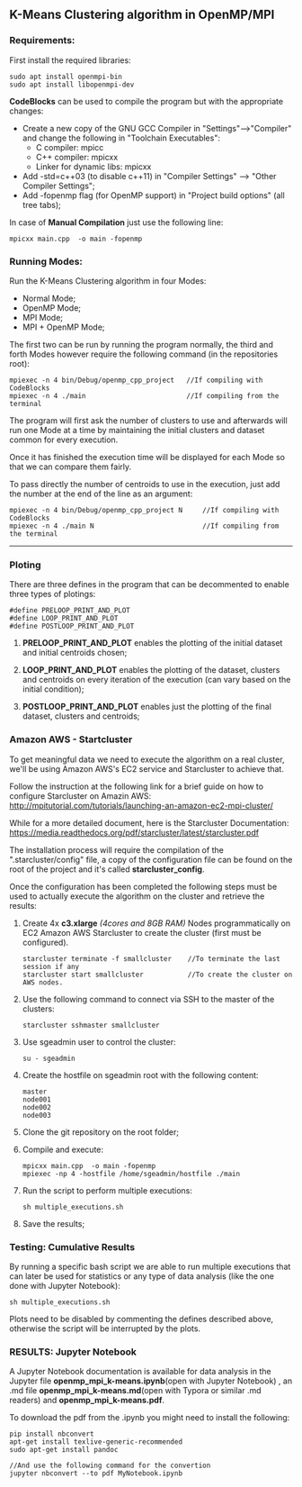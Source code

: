 ## K-Means Clustering algorithm in OpenMP/MPI

### Requirements:

First install the required libraries:

```
sudo apt install openmpi-bin
sudo apt install libopenmpi-dev
```

**CodeBlocks** can be used to compile the program but with the appropriate changes:

- Create a new copy of the GNU GCC Compiler in "Settings"-->"Compiler" and change the following in "Toolchain Executables":
  - C compiler: mpicc
  - C++ compiler: mpicxx
  - Linker for dynamic libs: mpicxx 
- Add -std=c++03 (to disable c++11) in "Compiler Settings" --> "Other Compiler Settings";
- Add -fopenmp flag (for OpenMP support) in "Project build options" (all tree tabs);

In case of **Manual Compilation** just use the following line:

```
mpicxx main.cpp  -o main -fopenmp
```

### Running Modes:

Run the K-Means Clustering algorithm in four Modes:

- Normal Mode;
- OpenMP Mode;
- MPI Mode;
- MPI + OpenMP Mode;

The first two can be run by running the program normally, the third and forth Modes however require the following command (in the repositories root):

```
mpiexec -n 4 bin/Debug/openmp_cpp_project	//If compiling with CodeBlocks
mpiexec -n 4 ./main							//If compiling from the terminal
```

The program will first ask the number of clusters to use and afterwards will run one Mode at a time by maintaining the initial clusters and dataset common for every execution. 

Once it has finished the execution time will be displayed for each Mode so that we can compare them fairly.

To pass directly the number of centroids to use in the execution, just add the number at the end of the line as an argument:

```
mpiexec -n 4 bin/Debug/openmp_cpp_project N		//If compiling with CodeBlocks
mpiexec -n 4 ./main N							//If compiling from the terminal
```

------

### Ploting

There are three defines in the program that can be decommented to enable three types of plotings:

```
#define PRELOOP_PRINT_AND_PLOT     
#define LOOP_PRINT_AND_PLOT  
#define POSTLOOP_PRINT_AND_PLOT
```

1. **PRELOOP_PRINT_AND_PLOT** enables the plotting of the initial dataset and initial centroids chosen; 

2. **LOOP_PRINT_AND_PLOT** enables the plotting of the dataset, clusters and centroids on every iteration of the execution (can vary based on the initial condition);

3. **POSTLOOP_PRINT_AND_PLOT** enables just the plotting of the final dataset, clusters and centroids;

   

### Amazon AWS - Startcluster

To get meaningful data we need to execute the algorithm on a real cluster, we'll be using Amazon AWS's EC2 service and Starcluster to achieve that. 

Follow the instruction at the following link for a brief guide on how to configure Starcluster on Amazin AWS: http://mpitutorial.com/tutorials/launching-an-amazon-ec2-mpi-cluster/

While for a more detailed document, here is the Starcluster Documentation: https://media.readthedocs.org/pdf/starcluster/latest/starcluster.pdf

The installation process will require the compilation of the ".starcluster/config" file, a copy of the configuration file can be found on the root of the project and it's called **starcluster_config**.

Once the configuration has been completed the following steps must be used to actually execute the algorithm on the cluster and retrieve the results:

1. Create 4x **c3.xlarge** *(4cores and 8GB RAM)* Nodes programmatically on EC2 Amazon AWS  Starcluster to create the cluster (first must be configured). 

   ```
   starcluster terminate -f smallcluster 	//To terminate the last session if any
   starcluster start smallcluster 			//To create the cluster on AWS nodes.
   ```

2. Use the following command to connect via SSH to the master of the clusters:

   ```
   starcluster sshmaster smallcluster 
   ```

3. Use sgeadmin user to control the cluster:

   ```
   su - sgeadmin 
   ```

4. Create the hostfile on sgeadmin root with the following content:

   ```
   master
   node001
   node002
   node003
   ```

5. Clone the git repository on the root folder;

6. Compile and execute:	

   ```
   mpicxx main.cpp  -o main -fopenmp
   mpiexec -np 4 -hostfile /home/sgeadmin/hostfile ./main
   ```

7. Run the script to perform multiple executions:

   ```
   sh multiple_executions.sh 
   ```

8. Save the results;

   

### Testing: Cumulative Results

By running a specific bash script we are able to run multiple executions that can later be used for statistics or any type of data analysis (like the one done with Jupyter Notebook): 

```
sh multiple_executions.sh
```

Plots need to be disabled by commenting the defines described above, otherwise the script will be interrupted by the plots.

### RESULTS: Jupyter Notebook

A Jupyter Notebook documentation is available for data analysis in the Jupyter file **openmp_mpi_k-means.ipynb**(open with Jupyter Notebook) , an  .md file **openmp_mpi_k-means.md**(open with Typora or similar .md readers) and **openmp_mpi_k-means.pdf**.

To download the pdf from the .ipynb you might need to install the following:

```
pip install nbconvert
apt-get install texlive-generic-recommended
sudo apt-get install pandoc

//And use the following command for the convertion
jupyter nbconvert --to pdf MyNotebook.ipynb
```

